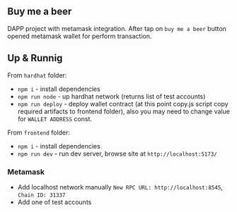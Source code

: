## Buy me a beer

DAPP project with metamask integration. After tap on `buy me a beer` button opened metamask wallet for perform transaction.  

## Up & Runnig

From `hardhat` folder:  

- `npm i` - install dependencies  
- `npm run node` - up hardhat network (returns list of test accounts)
- `npm run deploy` - deploy wallet contract (at this point copy.js script copy required artifacts to frontend folder), also you may need to change value for `WALLET ADDRESS` const.

From `frontend` folder:

- `npm i` - install dependencies  
- `npm run dev` - run dev server, browse site at `http://localhost:5173/`  

### Metamask

- Add localhost network manually `New RPC URL: http://localhost:8545`, `Chain ID: 31337`  
- Add one of test accounts  
